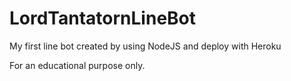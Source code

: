 # LordTantatornLineBot
My first line bot created by using NodeJS and deploy with Heroku

For an educational purpose only.
